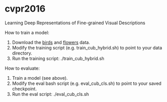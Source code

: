 # cvpr2016
Learning Deep Representations of Fine-grained Visual Descriptions

How to train a model:
1. Download the [birds](https://drive.google.com/open?id=0B0ywwgffWnLLZW9uVHNjb2JmNlE)
 and [flowers](https://drive.google.com/open?id=0B0ywwgffWnLLZHluQm5SRkdWTDQ) data.
2. Modify the training script (e.g. train_cub_hybrid.sh) to point to your data directory.
3. Run the training script: ./train_cub_hybrid.sh

How to evaluate:
1. Train a model (see above).
2. Modify the eval bash script (e.g. eval_cub_cls.sh) to point to your saved checkpoint.
3. Run the eval script: ./eval_cub_cls.sh

